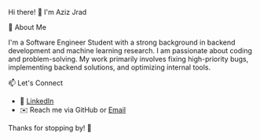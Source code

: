 Hi there! 👋 I'm Aziz Jrad

🚀 About Me

I'm a Software Engineer Student with a strong background in backend development and machine learning research. I am passionate about coding and problem-solving. My work primarily involves fixing high-priority bugs, implementing backend solutions, and optimizing internal tools.

📫 Let's Connect
- 💼 [LinkedIn](https://www.linkedin.com/in/azizjrad)  
- ✉️ Reach me via GitHub or [Email](mailto:jradaziz9@gmail.com)  

Thanks for stopping by! 🚀
